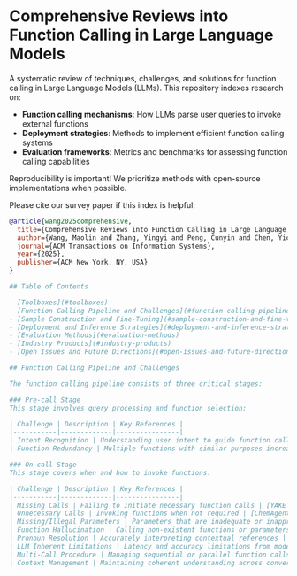 # Comprehensive Reviews into Function Calling in Large Language Models

A systematic review of techniques, challenges, and solutions for function calling in Large Language Models (LLMs). This repository indexes research on:
- **Function calling mechanisms**: How LLMs parse user queries to invoke external functions
- **Deployment strategies**: Methods to implement efficient function calling systems
- **Evaluation frameworks**: Metrics and benchmarks for assessing function calling capabilities

Reproducibility is important! We prioritize methods with open-source implementations when possible.

Please cite our survey paper if this index is helpful:

```bibtex
@article{wang2025comprehensive,
  title={Comprehensive Reviews into Function Calling in Large Language Models: An Industrial Perspective},
  author={Wang, Maolin and Zhang, Yingyi and Peng, Cunyin and Chen, Yicheng and Zhou, Wei and Gu, Jinjie and Zhuang, Chenyi and Guo, Ruocheng and Yu, Bowen and Wang, Wanyu and Zhao, Xiangyu},
  journal={ACM Transactions on Information Systems},
  year={2025},
  publisher={ACM New York, NY, USA}
}

## Table of Contents

- [Toolboxes](#toolboxes)
- [Function Calling Pipeline and Challenges](#function-calling-pipeline-and-challenges)
- [Sample Construction and Fine-Tuning](#sample-construction-and-fine-tuning)
- [Deployment and Inference Strategies](#deployment-and-inference-strategies)
- [Evaluation Methods](#evaluation-methods)
- [Industry Products](#industry-products)
- [Open Issues and Future Directions](#open-issues-and-future-directions)

## Function Calling Pipeline and Challenges

The function calling pipeline consists of three critical stages:

### Pre-call Stage
This stage involves query processing and function selection:

| Challenge | Description | Key References |
|-----------|-------------|----------------|
| Intent Recognition | Understanding user intent to guide function calling | [GeckOpt (Fore et al., GLSVLSI 2024)](https://dl.acm.org/doi/10.1145/3626184.3635212) |
| Function Redundancy | Multiple functions with similar purposes increase complexity | [COLT (Qu et al., 2024)](https://arxiv.org/abs/2405.16089), [Gorilla (Patil et al., 2023)](https://arxiv.org/abs/2305.15334) |

### On-call Stage
This stage covers when and how to invoke functions:

| Challenge | Description | Key References |
|-----------|-------------|----------------|
| Missing Calls | Failing to initiate necessary function calls | [YAKE (Wang et al., 2020)](https://doi.org/10.1016/j.knosys.2020.105970) |
| Unnecessary Calls | Invoking functions when not required | [ChemAgent (Yu et al., 2024)](https://arxiv.org/abs/2411.07228) |
| Missing/Illegal Parameters | Parameters that are inadequate or inappropriate | [APIGen (Liu et al., 2024)](https://arxiv.org/abs/2406.18518) |
| Function Hallucination | Calling non-existent functions or parameters | [ToolGen (Wang et al., 2024)](https://arxiv.org/abs/2410.03439) |
| Pronoun Resolution | Accurately interpreting contextual references | [Zhang et al., ACL 2019](https://aclanthology.org/P19-1073/) |
| LLM Inherent Limitations | Latency and accuracy limitations from model design | [Kim et al., 2023](https://arxiv.org/abs/2312.04511) |
| Multi-Call Procedure | Managing sequential or parallel function calls | [LLM-Tool Compiler (Singh et al., 2024)](https://arxiv.org/abs/2405.17438) |
| Context Management | Maintaining coherent understanding across conversations | [MemoryBank (Zhong et al., AAAI 2024)](https://doi.org/10.1609/aaai.v38i17.29019) |
